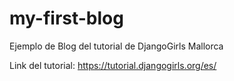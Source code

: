 # my-first-blog
Ejemplo de Blog del tutorial de DjangoGirls Mallorca

Link del tutorial: https://tutorial.djangogirls.org/es/
